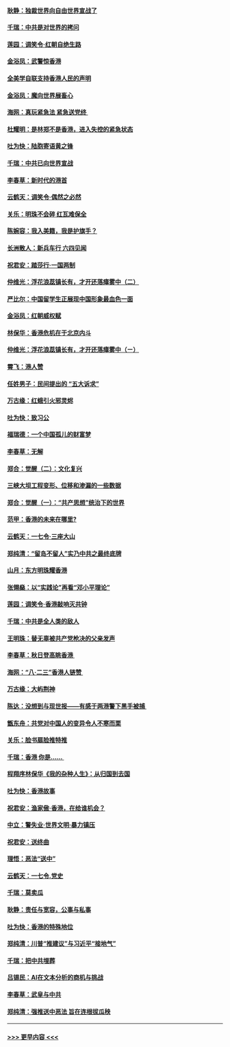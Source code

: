 #### [耿静：独裁世界向自由世界宣战了](../pages/nsc993/n11494190.md?t=09022011) 
#### [千瑞：中共是对世界的拷问](../pages/nsc993/n11493021.md?t=09022011) 
#### [莲园：调笑令‧红朝自绝生路](../pages/nsc993/n11493011.md?t=09022011) 
#### [金浴凤：武警惊香港](../pages/nsc993/n11492994.md?t=09022011) 
#### [全美学自联支持香港人民的声明](../pages/nsc993/n11492630.md?t=09022011) 
#### [金浴凤：魔向世界展畜心](../pages/nsc993/n11492599.md?t=09022011) 
#### [海网：真玩紧急法 紧急送党终 ](../pages/nsc993/n11492535.md?t=09022011) 
#### [杜耀明：是林郑不是香港，进入失控的紧急状态](../pages/nsc993/n11491420.md?t=09022011) 
#### [吐为快：陆胞寄语黄之锋](../pages/nsc993/n11491117.md?t=09022011) 
#### [千瑞：中共已向世界宣战](../pages/nsc993/n11490123.md?t=09022011) 
#### [李春草：新时代的港首](../pages/nsc993/n11489864.md?t=09022011) 
#### [云鹤天：调笑令·偶然之必然](../pages/nsc993/n11489701.md?t=09022011) 
#### [关乐：明珠不会碎 红瓦难保全](../pages/nsc993/n11489647.md?t=09022011) 
#### [陈婉容：我入美籍，我是护旗手？](../pages/nsc993/n11487908.md?t=09022011) 
#### [长洲散人：新兵车行 六四见闻](../pages/nsc993/n11487729.md?t=09022011) 
#### [祝君安：踏莎行‧一国两制](../pages/nsc993/n11487699.md?t=09022011) 
#### [仲维光：浮花浪蕊镇长有，才开还落瘴雾中（二）](../pages/nsc993/n11483286.md?t=09022011) 
#### [严比尔：中国留学生正展现中国形象最血色一面](../pages/nsc993/n11485145.md?t=09022011) 
#### [金浴凤：红朝威权赋](../pages/nsc993/n11485191.md?t=09022011) 
#### [林保华：香港危机在于北京内斗](../pages/nsc993/n11484593.md?t=09022011) 
#### [仲维光：浮花浪蕊镇长有，才开还落瘴雾中（ㄧ）](../pages/nsc993/n11483259.md?t=09022011) 
#### [霄飞：港人赞](../pages/nsc993/n11482957.md?t=09022011) 
#### [任姓男子：民间提出的 “五大诉求”](../pages/nsc993/n11482897.md?t=09022011) 
#### [万古缘：红蛾引火邪灵烬](../pages/nsc993/n11482886.md?t=09022011) 
#### [吐为快：致习公](../pages/nsc993/n11482867.md?t=09022011) 
#### [福瑞德：一个中国孤儿的财富梦](../pages/nsc993/n11482817.md?t=09022011) 
#### [李春草：无解](../pages/nsc993/n11482791.md?t=09022011) 
#### [郑合：觉醒（二）：文化复兴](../pages/nsc993/n11478025.md?t=09022011) 
#### [三峡大坝工程变形、位移和渗漏的一些数据](../pages/nsc993/n11478232.md?t=09022011) 
#### [郑合：觉醒（一）：“共产思想”统治下的世界](../pages/nsc993/n11477663.md?t=09022011) 
#### [范甲：香港的未来在哪里?](../pages/nsc993/n11477249.md?t=09022011) 
#### [云鹤天：一七令·三座大山](../pages/nsc993/n11477192.md?t=09022011) 
#### [郑纯清：“留岛不留人”实乃中共之最终底牌](../pages/nsc993/n11476160.md?t=09022011) 
#### [山月：东方明珠耀香港](../pages/nsc993/n11476077.md?t=09022011) 
#### [张翎燊：以“实践论”再看“邓小平理论”](../pages/nsc993/n11475733.md?t=09022011) 
#### [莲园：调笑令‧香港敲响灭共钟](../pages/nsc993/n11475723.md?t=09022011) 
#### [千瑞：中共是全人类的敌人](../pages/nsc993/n11475329.md?t=09022011) 
#### [王明珠：替无辜被共产党枪决的父亲发声](../pages/nsc993/n11474570.md?t=09022011) 
#### [李春草：秋日登高眺香港 ](../pages/nsc993/n11474491.md?t=09022011) 
#### [海网：“八·二三”香港人链赞 ](../pages/nsc993/n11474538.md?t=09022011) 
#### [万古缘：大屿荆神](../pages/nsc993/n11474401.md?t=09022011) 
#### [陈达：没想到与现世报——有感于两港警下黑手被捕 ](../pages/nsc993/n11472557.md?t=09022011) 
#### [甑东舟：共党对中国人的变异令人不寒而栗](../pages/nsc993/n11472496.md?t=09022011) 
#### [关乐：脸书扇脸推特推](../pages/nsc993/n11472488.md?t=09022011) 
#### [千瑞：香港  你是…… ](../pages/nsc993/n11472459.md?t=09022011) 
#### [程翔序林保华《我的杂种人生》：从归国到去国](../pages/nsc993/n11472369.md?t=09022011) 
#### [吐为快：香港故事](../pages/nsc993/n11471931.md?t=09022011) 
#### [祝君安：渔家傲‧香港，在给谁机会？](../pages/nsc993/n11469718.md?t=09022011) 
#### [中立：警失业‧世界文明‧暴力镇压](../pages/nsc993/n11467566.md?t=09022011) 
#### [祝君安：送终曲](../pages/nsc993/n11467546.md?t=09022011) 
#### [理悟：恶法“送中”](../pages/nsc993/n11467290.md?t=09022011) 
#### [云鹤天：一七令.党史](../pages/nsc993/n11464122.md?t=09022011) 
#### [千瑞：莫卖瓜](../pages/nsc993/n11463014.md?t=09022011) 
#### [耿静：责任与宽容，公事与私事](../pages/nsc993/n11462810.md?t=09022011) 
#### [吐为快：香港的特殊地位](../pages/nsc993/n11462562.md?t=09022011) 
#### [郑纯清：川普“推建议”与习近平“接地气”](../pages/nsc993/n11461683.md?t=09022011) 
#### [千瑞：把中共埋葬](../pages/nsc993/n11461658.md?t=09022011) 
#### [吕锡民：AI在文本分析的商机与挑战](../pages/nsc993/n11460607.md?t=09022011) 
#### [李春草：武皇与中共](../pages/nsc993/n11460589.md?t=09022011) 
#### [郑纯清：强推送中恶法 旨在连根拔瓜秧](../pages/nsc993/n11460526.md?t=09022011) 

----
#### [ >>> 更早内容 <<< ](../indexes/nsc993-earlier.md)
